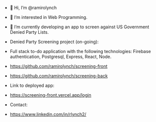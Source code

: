 - 👋 Hi, I’m @ramirolynch
- 👀 I’m interested in Web Programming.
- 🌱 I’m currently developing an app to screen against US Government Denied Party Lists.

- Denied Party Screening project (on-going): 
- Full stack to-do application with the following technologies: Firebase authentication, Postgresql, Express, React, Node.
- https://github.com/ramirolynch/screening-front
- https://github.com/ramirolynch/screening-back

- Link to deployed app: 
- https://screening-front.vercel.app/login

- Contact:
- https://www.linkedin.com/in/rlynch2/

<!---
ramirolynch/ramirolynch is a ✨ special ✨ repository because its `README.md` (this file) appears on your GitHub profile.
You can click the Preview link to take a look at your changes.
--->
